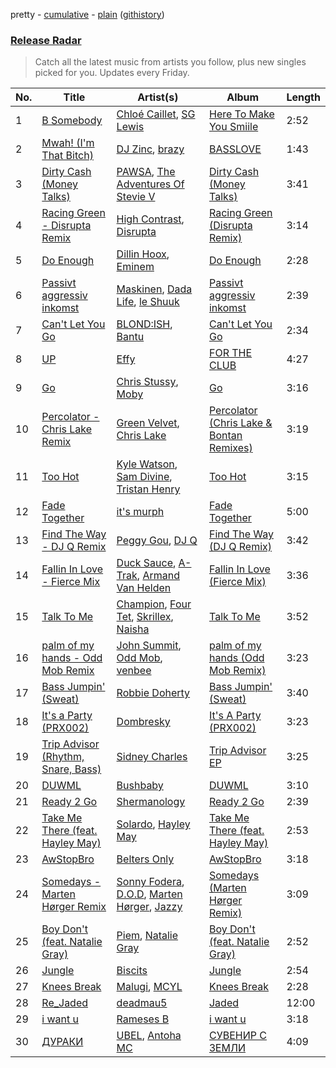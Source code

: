 pretty - [cumulative](/playlists/cumulative/Release%20Radar.md) - [plain](/playlists/plain/37i9dQZEVXbsudmxBFKW7G) ([githistory](https://github.githistory.xyz/vitokorn/spotify-playlist-archive/blob/master/playlists/plain/37i9dQZEVXbsudmxBFKW7G))
### [Release Radar](https://open.spotify.com/playlist/37i9dQZEVXbsudmxBFKW7G)

> Catch all the latest music from artists you follow, plus new singles picked for you. Updates every Friday.

| No. | Title | Artist(s) | Album | Length |
|---|---|---|---|---|
| 1 | [B Somebody](https://open.spotify.com/track/7y9aCle5TVpOYhjrwX0138) | [Chloé Caillet](https://open.spotify.com/artist/68ywCN6ZpInbcilOfLBa3a), [SG Lewis](https://open.spotify.com/artist/0GG2cWaonE4JPrjcCCQ1EG) | [Here To Make You Smiile](https://open.spotify.com/album/2i9B5xuOUj2YM9rhq8eqxU) | 2:52 |
| 2 | [Mwah! (I'm That Bitch)](https://open.spotify.com/track/3ytIYhKEtUS4qR9VQD8wvU) | [DJ Zinc](https://open.spotify.com/artist/1cwlYsgHBYvLzT4C24AliQ), [brazy](https://open.spotify.com/artist/5qdXUxsjbP0UAig0CtqO5b) | [BASSLOVE](https://open.spotify.com/album/2nq6v5mE689VFGCYbOWp0T) | 1:43 |
| 3 | [Dirty Cash (Money Talks)](https://open.spotify.com/track/2VyvDGdcVY04cNYou9MFVX) | [PAWSA](https://open.spotify.com/artist/4E0HD2PMY8kQJIjlShrLUS), [The Adventures Of Stevie V](https://open.spotify.com/artist/7HOmuShc6sajk74rYV7zR2) | [Dirty Cash (Money Talks)](https://open.spotify.com/album/2d9NxyCSygtJcvsAmBtXOj) | 3:41 |
| 4 | [Racing Green - Disrupta Remix](https://open.spotify.com/track/6Q4cGmxvU6n1wQpPUsacER) | [High Contrast](https://open.spotify.com/artist/0bxHci3JIhhKA53n8rH3tT), [Disrupta](https://open.spotify.com/artist/6VJ0MDdr6OO6ih2TKP5g2G) | [Racing Green (Disrupta Remix)](https://open.spotify.com/album/5XKxIRbHrjeA48F2gAlllV) | 3:14 |
| 5 | [Do Enough](https://open.spotify.com/track/4LMeZK7Fs2iO84ZA89iLJP) | [Dillin Hoox](https://open.spotify.com/artist/5MGKryqtJfI7dlfJMTBQM0), [Eminem](https://open.spotify.com/artist/7dGJo4pcD2V6oG8kP0tJRR) | [Do Enough](https://open.spotify.com/album/3Owm6j7mCYQlAQQxBgyIiL) | 2:28 |
| 6 | [Passivt aggressiv inkomst](https://open.spotify.com/track/4CikimfNXdaOfdZdeSUZEN) | [Maskinen](https://open.spotify.com/artist/6nDcZd5c9z3OS5hWvCsWBf), [Dada Life](https://open.spotify.com/artist/00sAT5YX8W3xNd1EuqyHw9), [le Shuuk](https://open.spotify.com/artist/7bH17jyjkwMPMh9AS8EH0u) | [Passivt aggressiv inkomst](https://open.spotify.com/album/11cpm6ipDpqikocjJcFYBf) | 2:39 |
| 7 | [Can't Let You Go](https://open.spotify.com/track/7E6KF4tYddZGxtBqv9J7YA) | [BLOND:ISH](https://open.spotify.com/artist/6zsJjoCtL1WByG0VsuFWzR), [Bantu](https://open.spotify.com/artist/6tt0iYnpHERj05WATWRiom) | [Can't Let You Go](https://open.spotify.com/album/3qzTRlqS7SH1Ea3KggjQuw) | 2:34 |
| 8 | [UP](https://open.spotify.com/track/4zEUtJjmIHpZf2wjj2OX4g) | [Effy](https://open.spotify.com/artist/19SX00qkAvpVQroAka9GI0) | [FOR THE CLUB](https://open.spotify.com/album/3G6y2mugKtmFNq6J7BjdBs) | 4:27 |
| 9 | [Go](https://open.spotify.com/track/1EFyjeVs4hetSVMc28Y9r6) | [Chris Stussy](https://open.spotify.com/artist/3BxjasMelf9pKaE4f7Y0So), [Moby](https://open.spotify.com/artist/3OsRAKCvk37zwYcnzRf5XF) | [Go](https://open.spotify.com/album/4Zzp3MGr2M5rMF1oDxZ8mz) | 3:16 |
| 10 | [Percolator - Chris Lake Remix](https://open.spotify.com/track/058p8THgGRjrxMo3QQrIZg) | [Green Velvet](https://open.spotify.com/artist/3ABaec4jjl95VqmG1iD4k2), [Chris Lake](https://open.spotify.com/artist/5Igpc9iLZ3YGtKeYfSrrOE) | [Percolator (Chris Lake & Bontan Remixes)](https://open.spotify.com/album/1IYBF4Hu5rdCbAZgikWs1I) | 3:19 |
| 11 | [Too Hot](https://open.spotify.com/track/3KNH2PagNu27psa894EBGP) | [Kyle Watson](https://open.spotify.com/artist/7LJSAfWhO7jhjnewy6pKyZ), [Sam Divine](https://open.spotify.com/artist/029RjYsk0DU8LKC92sUyXZ), [Tristan Henry](https://open.spotify.com/artist/6UyRsPqWooGjDexC857b1T) | [Too Hot](https://open.spotify.com/album/2KVRtCWAoUEpdU9JBGvCmm) | 3:15 |
| 12 | [Fade Together](https://open.spotify.com/track/4aiIC5QqNtzPQcjzvB06sp) | [it's murph](https://open.spotify.com/artist/3zW0xazqnHoq9QV9zBROVC) | [Fade Together](https://open.spotify.com/album/1VIo7xdJoEqT7YFRooZlLC) | 5:00 |
| 13 | [Find The Way - DJ Q Remix](https://open.spotify.com/track/29zooAFKpMqvxHQkvdGwNk) | [Peggy Gou](https://open.spotify.com/artist/2mLA48B366zkELXYx7hcDN), [DJ Q](https://open.spotify.com/artist/7dDPt2xIGymSDddx80OfF1) | [Find The Way (DJ Q Remix)](https://open.spotify.com/album/798ipPSqEJLh6uIRCqAtcK) | 3:42 |
| 14 | [Fallin In Love - Fierce Mix](https://open.spotify.com/track/0LJvB7HMfhOD01AMTEnpwl) | [Duck Sauce](https://open.spotify.com/artist/0q8J3Yj810t5cpAYEJ7gxt), [A-Trak](https://open.spotify.com/artist/3TaUSUXn41GixL7zbvrIDt), [Armand Van Helden](https://open.spotify.com/artist/3cQA9WH8liZfeja1DxcDYE) | [Fallin In Love (Fierce Mix)](https://open.spotify.com/album/5VIi7cOfsX2CFVQXVJsi4b) | 3:36 |
| 15 | [Talk To Me](https://open.spotify.com/track/6PpeV9uHMHbY2pYPvMwCDv) | [Champion](https://open.spotify.com/artist/3cHya45cxGzLYIPg2LRCCR), [Four Tet](https://open.spotify.com/artist/7Eu1txygG6nJttLHbZdQOh), [Skrillex](https://open.spotify.com/artist/5he5w2lnU9x7JFhnwcekXX), [Naisha](https://open.spotify.com/artist/4t4tIl2hE43qSpYeYnUxuI) | [Talk To Me](https://open.spotify.com/album/5p5NImBlYoLIQDdI0wKzb7) | 3:52 |
| 16 | [palm of my hands - Odd Mob Remix](https://open.spotify.com/track/2vxsdAnntt6eGZJJRaLBF6) | [John Summit](https://open.spotify.com/artist/7kNqXtgeIwFtelmRjWv205), [Odd Mob](https://open.spotify.com/artist/4qLwtWhlhyAoQ4S9mSrDW9), [venbee](https://open.spotify.com/artist/4UWWa5dKgTLAx8mv6Ju6X1) | [palm of my hands (Odd Mob Remix)](https://open.spotify.com/album/4wAyp0F1m8WNDb7SsuQarq) | 3:23 |
| 17 | [Bass Jumpin' (Sweat)](https://open.spotify.com/track/7ea3rnqY96op1jr7ub1Dvn) | [Robbie Doherty](https://open.spotify.com/artist/2WuXRwEjXIjW5uVZOSxqYS) | [Bass Jumpin' (Sweat)](https://open.spotify.com/album/6kOfMI4XaFpneh2rTtpWFr) | 3:40 |
| 18 | [It's a Party (PRX002)](https://open.spotify.com/track/0ECJVVznvRVdzFlmD0HnL9) | [Dombresky](https://open.spotify.com/artist/2GVtgxcx7jg5xVCZsIHSGN) | [It's A Party (PRX002)](https://open.spotify.com/album/0jfleoc8WwfuA5pP4la7rG) | 3:23 |
| 19 | [Trip Advisor (Rhythm, Snare, Bass)](https://open.spotify.com/track/5kimJnpTUUYKMs8wccI0w2) | [Sidney Charles](https://open.spotify.com/artist/0J6ZEXmLQfZMeHBoa4JZTH) | [Trip Advisor EP](https://open.spotify.com/album/1410SX4Jl2z7RmU7uP1zH8) | 3:25 |
| 20 | [DUWML](https://open.spotify.com/track/2YCA9NMxmRoQJkBF4DqkqF) | [Bushbaby](https://open.spotify.com/artist/6YYg4TQoF8cp50IuM2vU4C) | [DUWML](https://open.spotify.com/album/29pDC4gf09gtuQRsQrVHd1) | 3:10 |
| 21 | [Ready 2 Go](https://open.spotify.com/track/5PkdqxLgEEjYGyfbpF1rdf) | [Shermanology](https://open.spotify.com/artist/4Siyzg8kWayQfPQsPSl6JI) | [Ready 2 Go](https://open.spotify.com/album/2t6rfGbsARRdLrGEzl5z57) | 2:39 |
| 22 | [Take Me There (feat. Hayley May)](https://open.spotify.com/track/22J9UXBVrTizoGQX2skGkk) | [Solardo](https://open.spotify.com/artist/0oO1IaDOBSeI96HbnCa5pZ), [Hayley May](https://open.spotify.com/artist/1WcwbtAnG5HWNbPPK84ued) | [Take Me There (feat. Hayley May)](https://open.spotify.com/album/5aypXwfOKSzqEZdJCIMa4L) | 2:53 |
| 23 | [AwStopBro](https://open.spotify.com/track/35z4D3pVq6sTkWrEkvJDMy) | [Belters Only](https://open.spotify.com/artist/1H1sDUWSlytzifZTDpKgUA) | [AwStopBro](https://open.spotify.com/album/7C1GnuttERRVPeaNLi29G2) | 3:18 |
| 24 | [Somedays - Marten Hørger Remix](https://open.spotify.com/track/75X5E7vau9zgKD902Z5KOO) | [Sonny Fodera](https://open.spotify.com/artist/39B7ChWwrWDs7zXlsu3MoP), [D.O.D](https://open.spotify.com/artist/0Cs47vvRsPgEfliBU9KDiB), [Marten Hørger](https://open.spotify.com/artist/0EdUwJSqkMmsH6Agg3G8Ls), [Jazzy](https://open.spotify.com/artist/7zAAwgV5Wqmvpb4GzvlRkP) | [Somedays (Marten Hørger Remix)](https://open.spotify.com/album/2Zb4CNocWpJUlDb1bDLSxb) | 3:09 |
| 25 | [Boy Don't (feat. Natalie Gray)](https://open.spotify.com/track/4SIJ1jXfWqqsJ93fTQttP6) | [Piem](https://open.spotify.com/artist/08st4VKj9jjZJ5eKzAOHq8), [Natalie Gray](https://open.spotify.com/artist/047rvCsEJLIKpbhzi4nHi4) | [Boy Don't (feat. Natalie Gray)](https://open.spotify.com/album/4lRwKz3LEHslb90zTmCSOp) | 2:52 |
| 26 | [Jungle](https://open.spotify.com/track/7wyAHcp9fxfTKZhHNoABRp) | [Biscits](https://open.spotify.com/artist/052B9SONfhoScw7dgYWw5o) | [Jungle](https://open.spotify.com/album/6hNHbMObDJxst0mbXLI6PR) | 2:54 |
| 27 | [Knees Break](https://open.spotify.com/track/0SyWhkrm6yBPgqliVB7MP9) | [Malugi](https://open.spotify.com/artist/50udUOTR7dQUgyPwPuCLM6), [MCYL](https://open.spotify.com/artist/7zlHS8g9lQlu3aHWNe4Pfr) | [Knees Break](https://open.spotify.com/album/77FcRYFTPoemKvDGLZ4s0Q) | 2:28 |
| 28 | [Re_Jaded](https://open.spotify.com/track/5HDn8fl53QzZxejNpx1q9w) | [deadmau5](https://open.spotify.com/artist/2CIMQHirSU0MQqyYHq0eOx) | [Jaded](https://open.spotify.com/album/3hl3AY6MmrQYph3gCg6BNV) | 12:00 |
| 29 | [i want u](https://open.spotify.com/track/1KUwEwWCtkY1wvLI7whez0) | [Rameses B](https://open.spotify.com/artist/06EfEcjc0vdvI6VNL0soIO) | [i want u](https://open.spotify.com/album/1UFdwl1RfQ0pVHbzFV1YLL) | 3:18 |
| 30 | [ДУРАКИ](https://open.spotify.com/track/16EAgNahcnXNE3VEoMWJUG) | [UBEL](https://open.spotify.com/artist/4JZckW4M1FI6VXTF4G2WpY), [Antoha MC](https://open.spotify.com/artist/6OqmKFaRcw0f23m5PQ9CrL) | [СУВЕНИР С ЗЕМЛИ](https://open.spotify.com/album/6cfdUPsEEyGtuq83woENTK) | 4:09 |